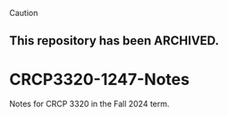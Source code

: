 > [!CAUTION]
> ## This repository has been ARCHIVED.

# CRCP3320-1247-Notes
Notes for CRCP 3320 in the Fall 2024 term.
